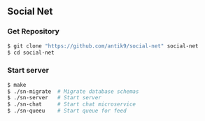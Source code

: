 ## Social Net

### Get Repository

```bash
$ git clone "https://github.com/antik9/social-net" social-net
$ cd social-net
```

### Start server

```bash
$ make
$ ./sn-migrate  # Migrate database schemas
$ ./sn-server   # Start server
$ ./sn-chat     # Start chat microservice
$ ./sn-queeu    # Start queue for feed
```
